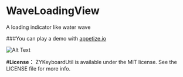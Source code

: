 # WaveLoadingView
A loading indicator like water wave

###You can play a demo with [appetize.io](https://appetize.io/app/zd8xaj9hgbayxr7harhkfyjxf0?device=iphone5s&scale=75&orientation=portrait&osVersion=9.2)


![Alt Text](https://github.com/liuzhiyi1992/WaveLoadingView/blob/master/WaveLoadingView/perform.gif)


#**License：** 
ZYKeyboardUtil is available under the MIT license. See the LICENSE file for more info.
